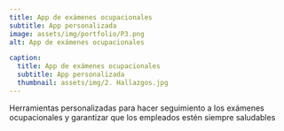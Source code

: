 ```yaml
---
title: App de exámenes ocupacionales
subtitle: App personalizada
image: assets/img/portfolio/P3.png
alt: App de exámenes ocupacionales

caption:
  title: App de exámenes ocupacionales
  subtitle: App personalizada
  thumbnail: assets/img/2. Hallazgos.jpg
---
```

Herramientas personalizadas para hacer seguimiento a los exámenes ocupacionales y garantizar que los empleados estén siempre saludables

